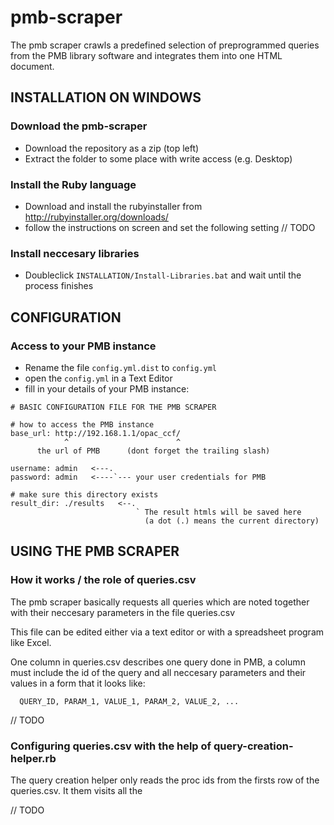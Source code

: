 # pmb-scraper

The pmb scraper crawls a predefined selection of preprogrammed queries
from the PMB library software and integrates them into one HTML document.
  
## INSTALLATION ON WINDOWS

### Download the pmb-scraper

* Download the repository as a zip (top left)
* Extract the folder to some place with write access (e.g. Desktop)

### Install the Ruby language

* Download and install the rubyinstaller from http://rubyinstaller.org/downloads/
* follow the instructions on screen and set the following setting
  // TODO

### Install neccesary libraries

* Doubleclick `INSTALLATION/Install-Libraries.bat`
  and wait until the process finishes

## CONFIGURATION

### Access to your PMB instance

* Rename the file `config.yml.dist` to `config.yml`
* open the `config.yml` in a Text Editor
* fill in your details of your PMB instance:

```
# BASIC CONFIGURATION FILE FOR THE PMB SCRAPER
 
# how to access the PMB instance
base_url: http://192.168.1.1/opac_ccf/
            ^                        ^
      the url of PMB      (dont forget the trailing slash)
     
username: admin   <---.
password: admin   <----`--- your user credentials for PMB 
     
# make sure this directory exists
result_dir: ./results   <--.
                            ` The result htmls will be saved here
                              (a dot (.) means the current directory)
```

## USING THE PMB SCRAPER

### How it works / the role of queries.csv

  The pmb scraper basically requests all queries which are noted together
  with their neccesary parameters in the file queries.csv
    
  This file can be edited either via a text editor or with a spreadsheet program
  like Excel.

  One column in queries.csv describes one query done in PMB, a column must
  include the id of the query and all neccesary parameters and their values in a
  form that it looks like:
  
```
  QUERY_ID, PARAM_1, VALUE_1, PARAM_2, VALUE_2, ...
```

  // TODO

### Configuring queries.csv with the help of query-creation-helper.rb

  The query creation helper only reads the proc ids from the firsts row of the
  queries.csv. It them visits all the

  // TODO

  

    

  
  


